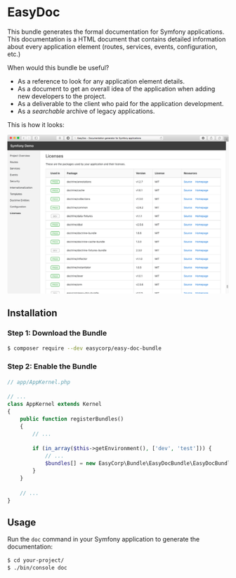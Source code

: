 EasyDoc
=======

This bundle generates the formal documentation for Symfony applications. This
documentation is a HTML document that contains detailed information about every
application element (routes, services, events, configuration, etc.)

When would this bundle be useful?

  * As a reference to look for any application element details.
  * As a document to get an overall idea of the application when adding new
    developers to the project.
  * As a deliverable to the client who paid for the application development.
  * As a *searchable* archive of legacy applications.

This is how it looks:

![EasyDoc in action](/src/Resources/doc/images/easydoc-index.png)

Installation
------------

### Step 1: Download the Bundle

```bash
$ composer require --dev easycorp/easy-doc-bundle
```

### Step 2: Enable the Bundle

```php
// app/AppKernel.php

// ...
class AppKernel extends Kernel
{
    public function registerBundles()
    {
        // ...

        if (in_array($this->getEnvironment(), ['dev', 'test'])) {
            // ...
            $bundles[] = new EasyCorp\Bundle\EasyDocBundle\EasyDocBundle();
        }
    }

    // ...
}
```

Usage
-----

Run the `doc` command in your Symfony application to generate the documentation:

```bash
$ cd your-project/
$ ./bin/console doc
```
